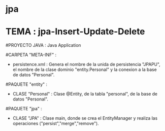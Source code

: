 # jpa

# TEMA : jpa-Insert-Update-Delete

#PROYECTO JAVA : Java Application

#CARPETA "META-INF" :
  
  - persistence.xml :  Genera el nombre de la unida de persistencia "JPAPU",
    el nombre de la clase dominio "entity.Personal" y la conexion a la base de datos
    "Personal".
  
#PAQUETE "entity" :   
  
  - CLASE "Personal" :   Clase @Entity, de la tabla "personal", de la base de datos
          "Personal".
  
#PAQUETE "jpa" : 
  
  - CLASE "JPA" :   Clase main, donde se crea el EntityManager y realiza las 
          operaciones ("persist","merge","remove").
  
   
  
